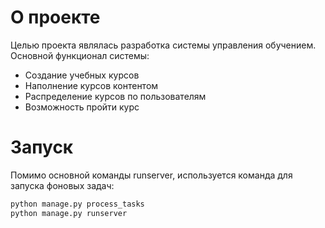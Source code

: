 # О проекте
Целью проекта являлась разработка системы управления обучением. Основной функционал системы:

 - Создание учебных курсов
 - Наполнение курсов контентом
 - Распределение курсов по пользователям
 - Возможность пройти курс

# Запуск
Помимо основной команды runserver, используется команда для запуска фоновых задач:
```python
python manage.py process_tasks
python manage.py runserver
```
